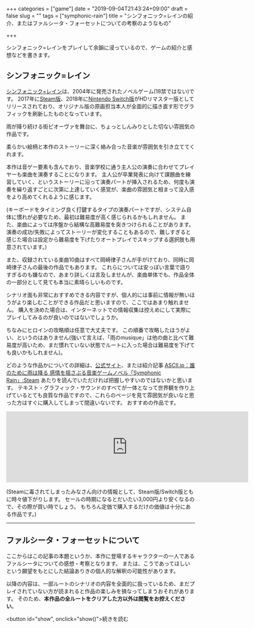 +++
categories = ["game"]
date = "2019-09-04T21:43:24+09:00"
draft = false
slug = ""
tags = ["symphonic-rain"]
title = "シンフォニック=レインの紹介、またはファルシータ・フォーセットについての考察のようなもの"

+++

シンフォニック=レインをプレイして余韻に浸っているので、ゲームの紹介と感想などを書きます。

<!--more-->

## シンフォニック=レイン
[シンフォニック=レイン](https://www.kogado.com/sw/contents/kuroneko/sr2017/ja/)は、2004年に発売されたノベルゲーム(18禁ではない)です。
2017年に[Steam版](https://store.steampowered.com/app/629650/Symphonic_Rain/)、2018年に[Nintendo Switch版](https://ec.nintendo.com/JP/ja/titles/70010000015356)がHDリマスター版としてリリースされており、オリジナル版の原画担当本人が全面的に描き直す形でグラフィックを刷新したものとなっています。

雨が降り続ける街ピオーヴァを舞台に、ちょっとしんみりとした切ない雰囲気の作品です。

柔らかい絵柄と本作のストーリーに深く絡み合った音楽が雰囲気を引き立ててくれます。

本作は音ゲー要素も含んでおり、音楽学校に通う主人公の演奏に合わせてプレイヤーも楽曲を演奏することになります。
主人公が卒業発表に向けて課題曲を練習していく、というストーリーに沿って演奏パートが挿入されるため、何度も演奏を繰り返すごとに次第に上達していく感覚が、楽曲の雰囲気と相まって没入感をより高めてくれるように感じます。

(キーボードをタイミング良く打鍵するタイプの演奏パートですが、システム自体に慣れが必要なため、最初は難易度が高く感じられるかもしれません。
また、楽曲によっては序盤から結構な高難易度を突きつけられることがあります。
演奏の成功/失敗によってストーリーが変化することもあるので、難しすぎると感じた場合は設定から難易度を下げたりオートプレイでスキップする選択肢も用意されています。)

また、収録されている楽曲10曲はすべて岡崎律子さんが手がけており、同時に岡崎律子さんの最後の作品でもあります。
これらについては安っぽい言葉で語りすぎるのも嫌なので、あまり詳しくは言及しませんが、楽曲単体でも、作品全体の一部分として見ても本当に素晴らしいものです。

シナリオ面も非常におすすめできる内容ですが、個人的には事前に情報が無いほうがより楽しむことができる作品だと思いますので、ここではあまり触れません。
購入を決めた場合は、インターネットでの情報収集は控えめにして実際にプレイしてみるのが良いのではないでしょうか。

ちなみにヒロインの攻略順は任意で大丈夫です。
この順番で攻略したほうがよい、というのはありません(強いて言えば、「雨のmusique」は他の曲と比べて難易度が高いため、まだ慣れていない状態でルートに入った場合は難易度を下げても良いかもしれません)。

どのような作品かについての詳細は、[公式サイト](https://www.kogado.com/sw/contents/kuroneko/sr2017/ja/)、または紹介記事 [ASCII.jp：誰のために雨は降る 感情を揺さぶる音楽ゲームノベル「Symphonic Rain」:Steam](https://ascii.jp/elem/000/001/544/1544812/) あたりを読んでいただければ把握しやすいのではないかと思います。
テキスト・グラフィック・サウンドのすべてが一体となって世界観を作り上げているとても良質な作品ですので、これらのページを見て雰囲気が良いなと思った方はすぐに購入してしまって間違いないです。
おすすめの作品です。

<iframe src="https://store.steampowered.com/widget/629650/" frameborder="0" width="646" height="190"></iframe>


(Steamに毒されてしまったみなさん向けの情報として、Steam版/Switch版ともに時々値下がりします。
セールの時期になるとだいたい3,000円より安くなるので、その際が買い時でしょう。
もちろん定価で購入するだけの価値は十分にある作品です。)

---

## ファルシータ・フォーセットについて
ここからはこの記事の本題というか、本作に登場するキャラクターの一人であるファルシータについての感想・考察となります。
または、こうであってほしいという願望をもとにした結論ありきの個人的な解釈の可能性があります。

以降の内容は、一部ルートのシナリオの内容を全面的に扱っているため、まだプレイされていない方が読まれると作品の楽しみを損なってしまうおそれがあります。
そのため、**本作品の全ルートをクリアした方以外は閲覧をお控えください**。

<script>
    function show(){
        document.getElementById('ff').style.display='';
        document.getElementById('show').style.display='none';
    }
</script>

<button id="show", onclick="show()">続きを読む</button>
<!-- なぜかこのdivの有無によってhugoのパース結果が変わる -->
<div></div>
<section id="ff" style="display:none">

## 時系列
まずはファルの行動に注目しながら時系列を追っていきます。

### シナリオ開始前～開始直後
夏の定期演奏でクリスのフォルテールを聴き、気に入ったと言って早速コーデル先生と接触します。
その後の行動はは本編開始時の11/28まで描写されていませんが、3ヶ月ぶりにコーデル先生を訪ねた際、既にアーシノとある程度の交流を持っていることが示唆されています(プレリュード03)。
本人曰く「忙しかった」とのことですが、実際クリスとの接触を図るまでに期間が空きすぎているような印象もあります。
もしくは、アーシノから情報を聞き出すことでクリスがパートナーを見つけそうな気配がないことを察知していたため、外堀を埋めることを優先したのかもしれません。
(「色々な人と音を合わせてからパートナーを決める」ということも言っていますが、これは特にアーシノに向けては都合の良い言い訳として使えるでしょう。本編開始前に他の候補と練習をしたかどうかは分かりませんが、クリスとの接触後はスケジュール的にクリス以外と練習をする時間はほぼないはずです)

初週はいよいよチェナーコロでクリスに話しかけ、傘まで用意して接近を図ります。
その翌々日にはトルティニタに詰め寄られますが(al fineルート)、クリスの前でなければなりふり構わず初対面の相手にも敵意を剥き出しにするトルタに対して、ファルは完全に躱しきった上に新しい情報源として目をつけ、「パートナーになったら話を聞かせてくれませんか」と約束を取り付けます。
それどころか、トルタはファルの振る舞いに感化され、クリスが他の誰かを選ぶのならその人にすべてを話し、自分は役目を降りたほうが良いのかもしれないとまで思い始めます。
全方位敵なしの圧倒的な強さはさすがといったところですね。
ところでal fineルートではクリスとファルの接触は水曜日ですが、クリスの動き次第ではコーデル先生を訪問した月曜日(28日)のうちに早速クリスを捕まえていることになります。
なかなかの行動力です。

### パートナー決定まで
一度音を合わせて相性が悪くないことを確認したのもあってか、誘導を駆使したり強引に誘いをかけたり、あたかもその強引さを反省しているかのようなそぶりを見せつけたりしてパートナーに選ばれるよう働きかけていきます。
ところでクリスのパートナーになればトルタから話を聞くという約束をしていたはずですが、パートナーとして確定する当日には既にクリスの恋人であるアリエッタの存在をトルタから「無理に聞き出して」います。
もはやパートナーとして選ばれることは確実と踏んでいたのでしょうか(この時点では当日朝にファルを選ばずに共通エンド行きの選択肢が残っています)。

#### (ファルルート以外に入った場合)
トルタルートではフォルテール科の発表日に発表をしていないため、少なくともフォルテール科の3年生とはパートナーを組んでいないことがわかります。ソロかもしれませんし、リセルシアは1年生のためパートナーとして組むことも可能でしょう。
なおアーシノは発表後にファルに待ちぼうけを食らわされた描写があります。
もはや何の利用価値もなくなった(むしろ卒業演奏までは何か利用する価値があったのか？)ということでしょう。

リセルートでは、クリスと組めそうにないことを把握すると鮮やかに身を引きますが、クリスの返答次第では「プロになったときはよろしく」と将来的に利用できるよう貸しを作っておく周到さです。

### パートナー決定後
ナターレ後、ファルとクリスはそれぞれに思い悩み悲しむような出来事を経験し、そしてその感情が演奏に魅力を与えることに気付いていきます。

1/11にクリスとトルタがファルとアーシノに鉢合わせしますが、途端にアーシノとトルタの様子がおかしくなります。
アーシノは年末にクリスとファルが二人でいる際に会っていましたが、この時ファルは常に敬語で話していました。
この日はクリスに対しては崩れた口調で話し、アーシノには敬語で話しています。
ファルがアーシノに気を持たせつつ都合よく利用し続けていた、ということが示唆されますが、アーシノはこの距離感を見せつけられることでファルに対して疑念を抱き、またトルタは(昼間にクリスの話を聞き、自分の役割を終えてファルに託すことを受け入れつつあるようでしたが)、ファルとアーシノの関係が続いていること、それに加えてこのアーシノの様子から、不穏なものを感じ取らずにはいられなかったというところでしょうか。
ファルとしては、クリスとの関係性が非常に良好に推移しており、アーシノにフォルテール奏者としての利用価値は見出していないことから、この段階で必要であればアーシノを切り捨てる選択はいつでもできる状況であったと考えられます。

そしてアリエッタとファルの二人に対する気持ちの揺れ動きから、悲しみと降雨量とフォルテールの音の深みを増していったクリスですが、卒業演奏3日前にして開き直り、自身のファルへの好意を認めて受け入れ、一転して現状に満足するようになります。
クリスがほかの結末を辿ったときに、もしかしたらコーデル先生がトルタに語ったかもしれない(al fineルート)言葉のように、「彼が幸せを感じれば感じるほど、その音に魅力がなくなって」しまいます。

1/18の夜、ファルはクリスの変化の理由に気付いてクリスに幸せかどうか尋ね、クリスはそれを肯定します。
翌日、ファルはクリスとの練習後にアーシノと会い、指定した時間に自宅を訪れるよう誘導します。
(ファルがクリスに部屋で待つように指示して鍵を渡す場面以降の声色が、感情を殺している感じがあって好きです)
20時15分、窓の外を見ながら(来訪者が自室に近付いてくるのを確認しながら)タイミングを合わせて話し始め、最も効果的かつ最大限にアーシノを傷つける様子をクリスに対して演出します。

以降の展開はクリスの選択に委ねられ、複数のエンディングに分岐します。

### エンディング
#### バッドエンド(演奏失敗)
あれだけ練習を重ねた曲の演奏に失敗するという事態は、ファルが言うように、クリスが当てつけとして故意に手を抜かなければ起きるものではありません。
突然の裏切りにさまざまな感情が渦巻いていたとしても、自身の演奏を汚してそれに応えることはクリスにはできないとファルは考えたことでしょう。

この結末に至るということは、その思惑が外れたことになります。
ファルにとっては完全な敗北であり、プロへの道も大きく回り道をしなけければならなくなるかもしれません。
一方で、このような結果になる可能性は相当に低いとはいえ、ファルが検討していないはずはありません。
彼女の計算高さからして、この演奏で失敗してもプロへの道が完全に閉ざされることはありえませんし、彼女はこの結末を受け入れなければならないリスクも当然引き受けた上で行動を起こしたに違いありません。

#### バッドエンド(可もなく不可もなく)
裏切りを受け、それでもクリスの感情は激しく昂ることなく、ただ演奏をこなす結末です。
ファルのプロへの道は近づきもせず、かといって遠ざかりもしないでしょう。
ファルとしては思惑が外れた形ですが、卒業演奏前日の時点で既にクリスの音はファルにとって全く価値を感じさせないものになっていたでしょうから、結果として何もしないよりも悪い形の結末ではない、と彼女は思うのではないでしょうか。

#### バッドエンド(演奏成功)
個人的には、ある意味最も「納得のいく」結末であるように感じます。
卒業演奏は成功し、ファルは夢の実現に大きく近づきます。
ファルの裏切りに失望したクリスは彼女のもとを去りますが、それは彼女の言うように「幸せな」選択であったといえるでしょう。

最後の演奏でファルの感情がクリスに流れ込んだとき、そこに迷いはありませんでした。
しかしそれは、クリスを徹底的に利用しようと決めたために迷いがなくなった、というだけとは思えません。
全ての選択をクリスに委ねた上で、彼がどちらを選んでも受け入れるだけの覚悟がゆえの迷いのなさではないでしょうか。
それこそが夢のために進み続けることのできるファルの強さであるともいえます。

#### グッドエンド
それでもクリスはファルと共にゆくことを選択し、彼女にとっての至上の価値であり続けることを望みますが、皮肉にも、クリスがこの選択に至ることで、彼はファルにとっての価値を失います。
ファルとの未来を受け入れるという心象の変化は、卒業演奏直前で彼の音楽が魅力を失くしたのと同じ構図であり、すぐにクリスの演奏はファルが望むに足るものには遠く及ばなくなるでしょう。
そして、それでもクリスを片翼として共に高みを目指すことを決めたファルが行うべきことは、再びクリスを、今度は二度と止むことのない雨の中へと突き落とすこと以外にありません。

## ファルシータの迷い
> ひとつの夢のため  
> あきらめなきゃならないこと  
> たとえば　今　それが恋だとしたら　迷う  
> 居場所はどこだろう　私の役割はなに？  
> ずっとずっと思ってた  
> そして　みつけた気がしたの

<small>出典： 岡崎律子『メロディー』</small>

仮にファルが最初から最後までただクリスを利用しようとしか思っていなかったのであれば、クリスを裏切り、傷つけ、失望させ、深い悲しみを与えることこそが卒業演奏を成功に導くためにとるべき行動です。
これはフォルテールの音に魅力を取り戻すにとどまらず、より大きな成功を得るチャンスでもあります。
発表前日の段階でクリスの音が魅力を失っていることを考慮して各エンディングの結末を振り返ってみると、ほとんどの結末でファルがプロに近付くために得るものこそあれ、失うものは少ないことがわかります。
クリスもファルも音楽に対しては常に真摯であったため、クリスが演奏の手を抜くことは考え難く、裏目に出る公算も低いと考えられます。

よって他者を利用するためだけの存在として捉え、誰も信じず誰にも感謝することのないファルシータ・フォーセットは、何の迷いもなくクリスを裏切ることを選択するでしょう。
しかし、この夢のために恋をあきらめようとして迷う彼女の姿がそこにはあります。

## 本当の自分
> 手をつないで歩いたり  
> さむいね　うなずいたり  
> わけあうと幸せね  
> どうして今まで気づかずに
>
> Look at me　Listen to me　アタシヲアイシテ  
> だれも知らない心　見抜いてくれたら…

<small>出典： 岡崎律子『雨のmusique』</small>

最初は、彼女にとっての他の大勢の人間と同じように、クリスはファルにとって利用するためだけの存在でした。
しかし、クリスに接近し、彼に気に入られようと振る舞ううちに、ファル自身もまたクリスに対して好意を持ってしまいます。

もっとも、クリスの音に惹かれてしまった時点で、遅かれ早かれ、ファルはそこにパートナーとしての利用価値以上のものを感じずにはいられなかったのかもしれません。
本作では、音楽性と人間性が類似するという趣旨の描写が幾度か登場します。
ファルがクリスの奏でる悲しみの音に惹かれた以上、人間的な部分でも惹かれずにはいられなかったはずです。
クリスが(敢えて人間的な部分とは分けて語りつつも)言うように、音楽的に惹かれてしまっているから仕方ないのです。

クリスとの関わりの中で、「少しだけやさしい気持ち」になれることを感じたファル。
一方で、ファルはそれまでの人生で磨き上げてきた処世術によって、ごく自然に「クリスにとってのファル」を演じることができてしまいます。

クリスが見ている「真面目で、優しくて、一生懸命」なファルと、他人を利用するだけの存在とみなし、必要なら傷つけることも厭わない本当の自分とのギャップ。
クリスとの関係を幸せに思いながらも、それはただ演じているだけの自分でしかないと感じるもどかしさ。
本当の自分を知ってほしいけれど、酷い人間だと知られてしまったら今までの関係を保てないかもしれないという不安。

彼女もまた、葛藤を抱えていました。

## ファルシータの選択
とはいえ、クリスが悲しみの音色を持ち続けている限りにおいては、クリスを手に入れることとクリスの音を手に入れることの間に違いはありませんでした。
これらを両立させられないことに気付いてしまったとき、ファルはクリスよりも先に、物語の結末に決定的な影響を及ぼす選択を迫られます。

ファルに初めて芽生えた感情である、恋に恋するかのような純粋な気持ちと、彼女がこれまでの人生の全てを捧げてきた夢。
彼女にとって、夢のために進み続けることを諦めるという選択はありません。
それは何もなかった頃の自分に逆戻りすることに等しく、彼女の生き方の否定であるというばかりか、彼女にとって前に進み続けることこそが、それまでの人生で踏みつけてきた人たちに対する責務、あるいは贖罪でもあるからです。

誰よりも努力し、前に進み続けることでしか生きられない彼女が、先に進むために彼女自身の想いを捨てなければならない。
選ぶことのできるはずのない、あまりにも残酷な選択。あるいは、これは彼女にとっての報いなのか。

ファルがクリスを裏切ったとき、本当は彼女の中で答えなんて出ていなかったのかもしれません。
それでも、もう後戻りのできないところまで来てしまっていました。

## 「本当の自分」
> ここでならば言える  
> 今まで言えなかったことや  
> 胸の内さえも　口をついて出るメロディー  
> やがて　覚悟が芽ばえていた  
> この夢のためならば　他を捨ててかまわない

<small>出典： 岡崎律子『メロディー』</small>


アーシノを見せしめのように傷つけ、私はこれほどまでに酷い人間なのだと言い張りながらも受容を求めるファル。
その姿はまるで、アリエッタとして見せてきた側面も受け入れてほしいと願うトルティニタの裏返しのようでもあります。

確かに彼女は、クリスの前での自分の振る舞いに葛藤を抱えていました。
しかし、「そのまま隠せれば良かったんだけど、隠せなかった」と言っているように、夢と恋のどちらかを選ぶことが避けて通れない状況に陥らなければ、必ずしもファルが酷い人間であるところを見せつける必要はなく、また彼女自身もそれを積極的に望んではいなかったように思われます。

ファルが孤児院を訪れたとき、そこで何があったかは語られていませんが、それはファルが「悲しみ、思い悩む」ようなことであったと示唆されています。
孤児院には二度と戻りたくないと嫌悪感をあらわにし、グラーヴェもリセルシアも嫌っていると言った彼女が、本当にただ酷い人間だったというのであれば、利用する対象しかいないはずのそこで何を思い悩むことがあったというのでしょうか。

悪いことと知っていながらルールを破る、そんな一面をファルが冗談めかして明かした際、それはより長く練習を続けていたいという本心ではないかとクリスは返しています。
彼女の根底にあるのは歌を追い求める姿であり、それは偽善的な振る舞いでも、その裏返しとしての露悪的な振る舞いでもない。
酷い人間としてのファルは彼女の一面でこそあれ、それだけが彼女の本来の姿と言い切れるものではないのではないか。
そうであるとすれば、このクリスの返答はファルにとって救いとなり得るものであったかもしれません。

しかし、そんな救いも、彼女は否定してしまいます。
「本当の自分」は酷い人間で、つまりクリスの前での振る舞いは単なる演技で、**そのとき感じた幸せも、「本当の自分」ではない**。
「本当の自分」はクリスの**フォルテールの音が**好きで、そしてクリスを**<em>愛して</em>**いる。
そう自分に言い聞かせながら。

本当の自分を知ったうえで、それでも好きだと言って欲しい。

「本当の自分」を知ってもらえばクリスは失望し、悲しみを感じるに違いない。
自分のことを嫌いになるかもしれない。
それでも好きでいてほしいという本心の吐露か。
否。
それは、夢のために全てを捨て、泣きそうになりながら自身の恋さえも否定してしまう、ファルの悲痛な叫びではないでしょうか。

もはや、ファルの想いが報われることは二度とありません。
クリスが彼女を受け入れ、共に歩むと決めたとしても、もはや捨て去った恋心にその気持ちが届くことはないでしょう。
既に彼女は自ら抱いた感情を捨て、かわりに愛という言葉で塗り潰してしまったのだから。

自分の隠していた一面を知り、それでも好きだと言ってくれる、ファルが本当に待ち望んでいたはずのクリスの気持ちさえも。
前に進み続ける覚悟を決めた彼女は、自分の夢のために利用し尽くすでしょう。

実のところ、ファルシータエンドにおいてクリスがファルを受け入れた後、互いに相手のことを「好きだ」と言うことは一度もありません。
このエンディングでファルとクリスは、「側にいる」「愛している」という言葉を使うだけです。
一方で、それよりも前に「愛している」という言葉が使われるのは一度きりです。
その場面を思い出してみてください。
果たして、この「愛」とは二人の間でどのような意味を持つ言葉なのでしょうか。

## メロディー
> つめたいと思うでしょう  
> 振り向かない私を　だけど  
> 時には　どちらかを選ぶこと　避けて通れない  
> 皮肉なもの　そして  
> 抱えてるカナシミこそが　奏でるメロディー  
> それは　とても力を持つ  
> さよなら　ありがとう  
> 言えなかった言葉たちを  
> 奏でましょう  
> 君のその背中に　祈りを込めて

<small>出典： 岡崎律子『メロディー』</small>

この箇所の歌詞は、演奏成功後にクリスに拒まれた結末を歌っているように思えます。
先程も書きましたが、個人的にはこのバッドエンドが一番しっくりくるような気がしています。

コーデル先生がトルタに語ったかもしれない(al fineルート)言葉では、クリスは「幸せを感じれば感じるほど、その音に魅力がなくなって」いくと言われていますが、しかしこうも言われています。
「幸せの先にも、きっと素晴らしい音はあるはずだ。例え今の地位、彼の魅力となっている音を失ったとしても」と。

さまざまな感情が音楽に魅力を与えるのであれば、幸せに思う気持ちもまた音に魅力を与えるかもしれない。
ファルがその考えに行き着いたかどうかはわかりません。
皮肉なことに、ファルはクリスの悲しみが奏でる音にこそ惹かれてしまっていました。
夢のためにクリスを利用すると決めたとき、ファルにはクリスを幸せから遠ざける以外の手段を持てなかったのです。

もしくは、夢よりも恋を選び、その先で幸せに満ちた音色を奏でるファルとクリス。
そのような未来絵図に、自分自身の存在を彼女はどうしても描き出すことができなかったのかもしれません。
それは、これまでの彼女の人生を、誰かを傷つけてでも進み続けてきた道筋を否定することでしか辿り着くことができない場所だったから。

ところで、クリスが側にいて利用価値を持ち続ける限りにおいてはファルは彼を利用せずにはいられませんが、クリスがファルのもとを去るならば、もはや彼はファルにとって価値のある人間ではありません。
逆に言えば、もうファルはクリスを利用しなくて良いことになります。

「誰にも感謝しない」と言い放った彼女がそんなクリスを想い祈ることができる結末は、彼女の行く先に微かな希望を感じさせるものではないでしょうか。

## おわりに
ファルシータ・フォーセットは、歌うことが好きで、歌を歌って生きるという夢のためにあらゆる努力を惜しみません。
才能にも恵まれていて、頭がよく計画性も実行力も兼ね備え、努力を惜しまないどころか手段も選ばないし、その行動の全てが自らの夢の実現のために捧げられている、そんな少女です。
彼女は人と人は利用しあうだけの存在だと語り、誰にも感謝せず、時に誰かを裏切り傷つけることも厭わず、ただ夢のためだけに生きてきました。

彼女がクリスと出会い、彼の音に惹かれ、そして、彼自身に惹かれ、…やがて夢と恋のどちらか片方だけを選ばなければならなくなったとき、彼女はついに恋を選ぶことができませんでした。

いつか報われていたかもしれない未来も、初めて抱いたやさしい感情さえも捨て去ることができる強さと、それでも傷つかずにはいられない弱さを持った彼女に。

去っていくクリスの背中に感謝の祈りを奏でる彼女に。

少しだけ、涙を流しましょう。
</section>

